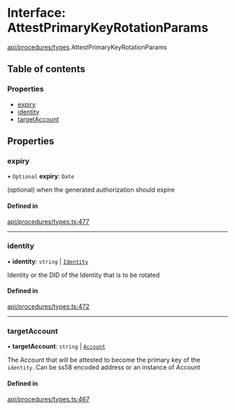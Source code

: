 # Interface: AttestPrimaryKeyRotationParams

[api/procedures/types](../wiki/api.procedures.types).AttestPrimaryKeyRotationParams

## Table of contents

### Properties

- [expiry](../wiki/api.procedures.types.AttestPrimaryKeyRotationParams#expiry)
- [identity](../wiki/api.procedures.types.AttestPrimaryKeyRotationParams#identity)
- [targetAccount](../wiki/api.procedures.types.AttestPrimaryKeyRotationParams#targetaccount)

## Properties

### expiry

• `Optional` **expiry**: `Date`

(optional) when the generated authorization should expire

#### Defined in

[api/procedures/types.ts:477](https://github.com/PolymeshAssociation/polymesh-sdk/blob/079537ad/src/api/procedures/types.ts#L477)

___

### identity

• **identity**: `string` \| [`Identity`](../wiki/api.entities.Identity.Identity)

Identity or the DID of the Identity that is to be rotated

#### Defined in

[api/procedures/types.ts:472](https://github.com/PolymeshAssociation/polymesh-sdk/blob/079537ad/src/api/procedures/types.ts#L472)

___

### targetAccount

• **targetAccount**: `string` \| [`Account`](../wiki/api.entities.Account.Account)

The Account that will be attested to become the primary key of the `identity`. Can be ss58 encoded address or an instance of Account

#### Defined in

[api/procedures/types.ts:467](https://github.com/PolymeshAssociation/polymesh-sdk/blob/079537ad/src/api/procedures/types.ts#L467)
